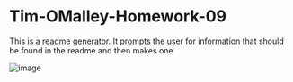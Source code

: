 # Tim-OMalley-Homework-09
This is a readme generator. It prompts the user for information that should be found in the readme and then makes one

![image](https://user-images.githubusercontent.com/61262154/114053739-d699a380-9854-11eb-8815-97f795a08e01.png)
